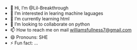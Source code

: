 - 👋 Hi, I’m @Lil-Breakthrough
- 👀 I’m interested in learing machine laguages
- 🌱 I’m currently learning html
- 💞️ I’m looking to collaborate on python
- 📫 How to reach me  on mail williamsfullness7@gmail.com
- 😄 Pronouns: SHE
- ⚡ Fun fact: ...

<!---
Lil-Breakthrough/Lil-Breakthrough is a ✨ special ✨ repository because its `README.md` (this file) appears on your GitHub profile.
You can click the Preview link to take a look at your changes.
--->
